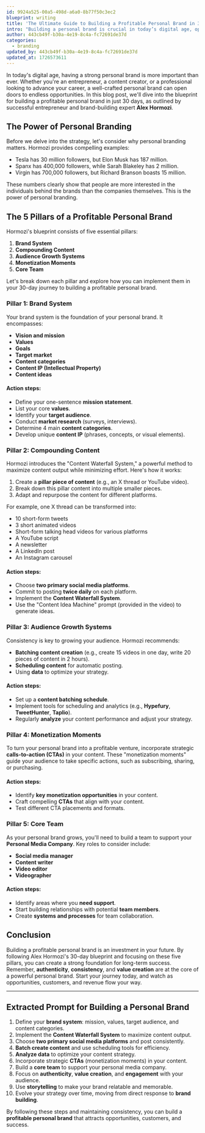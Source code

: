 ```yaml
---
id: 9924a525-00a5-498d-a6a0-8b77f50c3ec2
blueprint: writing
title: 'The Ultimate Guide to Building a Profitable Personal Brand in 30 Days'
intro: "Building a personal brand is crucial in today’s digital age, opening doors to opportunities, customers, and success. In this guide inspired by entrepreneur Alex Hormozi, you'll discover a proven 30-day blueprint to create and scale a profitable personal brand. Learn how to define your brand’s mission, values, and target audience while implementing a powerful content strategy, known as the Content Waterfall System, to maximize your content output across platforms. Hormozi also covers strategies for consistent audience growth, turning passive followers into active customers through strategic monetization moments, and building a team to support your evolving personal Media Company. Whether you’re a business founder, creator, or professional, this guide will help you establish a brand that resonates with your dream audience and drives revenue. Get ready to build an online presence that attracts attention, creates lasting engagement, and fuels your business growth—all in just 30 days."
author: 443cb49f-b30a-4e19-8c4a-fc72691de37d
categories:
  - branding
updated_by: 443cb49f-b30a-4e19-8c4a-fc72691de37d
updated_at: 1726573611
---
```

In today's digital age, having a strong personal brand is more important than ever. Whether you're an entrepreneur, a content creator, or a professional looking to advance your career, a well-crafted personal brand can open doors to endless opportunities. In this blog post, we'll dive into the blueprint for building a profitable personal brand in just 30 days, as outlined by successful entrepreneur and brand-building expert **Alex Hormozi**.

## The Power of Personal Branding

Before we delve into the strategy, let's consider why personal branding matters. Hormozi provides compelling examples:

- Tesla has 30 million followers, but Elon Musk has 187 million.
- Spanx has 400,000 followers, while Sarah Blakeley has 2 million.
- Virgin has 700,000 followers, but Richard Branson boasts 15 million.

These numbers clearly show that people are more interested in the individuals behind the brands than the companies themselves. This is the power of personal branding.

## The 5 Pillars of a Profitable Personal Brand

Hormozi's blueprint consists of five essential pillars:

1. **Brand System**
2. **Compounding Content**
3. **Audience Growth Systems**
4. **Monetization Moments**
5. **Core Team**

Let's break down each pillar and explore how you can implement them in your 30-day journey to building a profitable personal brand.

### Pillar 1: Brand System

Your brand system is the foundation of your personal brand. It encompasses:

- **Vision and mission**
- **Values**
- **Goals**
- **Target market**
- **Content categories**
- **Content IP (Intellectual Property)**
- **Content ideas**

#### Action steps:
- Define your one-sentence **mission statement**.
- List your core **values**.
- Identify your **target audience**.
- Conduct **market research** (surveys, interviews).
- Determine 4 main **content categories**.
- Develop unique **content IP** (phrases, concepts, or visual elements).

### Pillar 2: Compounding Content

Hormozi introduces the "Content Waterfall System," a powerful method to maximize content output while minimizing effort. Here's how it works:

1. Create a **pillar piece of content** (e.g., an X thread or YouTube video).
2. Break down this pillar content into multiple smaller pieces.
3. Adapt and repurpose the content for different platforms.

For example, one X thread can be transformed into:

- 10 short-form tweets
- 3 short animated videos
- Short-form talking head videos for various platforms
- A YouTube script
- A newsletter
- A LinkedIn post
- An Instagram carousel

#### Action steps:
- Choose **two primary social media platforms**.
- Commit to posting **twice daily** on each platform.
- Implement the **Content Waterfall System**.
- Use the "Content Idea Machine" prompt (provided in the video) to generate ideas.

### Pillar 3: Audience Growth Systems

Consistency is key to growing your audience. Hormozi recommends:

- **Batching content creation** (e.g., create 15 videos in one day, write 20 pieces of content in 2 hours).
- **Scheduling content** for automatic posting.
- Using **data** to optimize your strategy.

#### Action steps:
- Set up a **content batching schedule**.
- Implement tools for scheduling and analytics (e.g., **Hypefury**, **TweetHunter**, **Taplio**).
- Regularly **analyze** your content performance and adjust your strategy.

### Pillar 4: Monetization Moments

To turn your personal brand into a profitable venture, incorporate strategic **calls-to-action (CTAs)** in your content. These "monetization moments" guide your audience to take specific actions, such as subscribing, sharing, or purchasing.

#### Action steps:
- Identify **key monetization opportunities** in your content.
- Craft compelling **CTAs** that align with your content.
- Test different CTA placements and formats.

### Pillar 5: Core Team

As your personal brand grows, you'll need to build a team to support your **Personal Media Company**. Key roles to consider include:

- **Social media manager**
- **Content writer**
- **Video editor**
- **Videographer**

#### Action steps:
- Identify areas where you **need support**.
- Start building relationships with potential **team members**.
- Create **systems and processes** for team collaboration.

## Conclusion

Building a profitable personal brand is an investment in your future. By following Alex Hormozi's 30-day blueprint and focusing on these five pillars, you can create a strong foundation for long-term success. Remember, **authenticity**, **consistency**, and **value creation** are at the core of a powerful personal brand. Start your journey today, and watch as opportunities, customers, and revenue flow your way.

---

## Extracted Prompt for Building a Personal Brand

1. Define your **brand system**: mission, values, target audience, and content categories.
2. Implement the **Content Waterfall System** to maximize content output.
3. Choose **two primary social media platforms** and post consistently.
4. **Batch create content** and use scheduling tools for efficiency.
5. **Analyze data** to optimize your content strategy.
6. Incorporate strategic **CTAs** (monetization moments) in your content.
7. Build a **core team** to support your personal media company.
8. Focus on **authenticity**, **value creation**, and **engagement** with your audience.
9. Use **storytelling** to make your brand relatable and memorable.
10. Evolve your strategy over time, moving from direct response to **brand building**.

By following these steps and maintaining consistency, you can build a **profitable personal brand** that attracts opportunities, customers, and success.